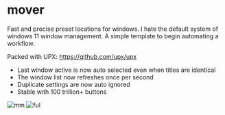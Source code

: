 # mover
 Fast and precise preset locations for windows. I hate the default system of windows 11 window management.
 A simple template to begin automating a workflow.

Packed with UPX: https://github.com/upx/upx

 - Last window active is now auto selected even when titles are identical
 - The window list now refreshes once per second
 - Duplicate settings are now auto ignored
 - Stable with 100 trillion+ buttons
 
![mm](https://github.com/samcoble/mover/assets/32228102/ace37099-efc8-47d3-8326-532754b6a16f)
![ful](https://github.com/samcoble/mover/assets/32228102/750013cb-ed33-4787-9f49-63435bc79042)
